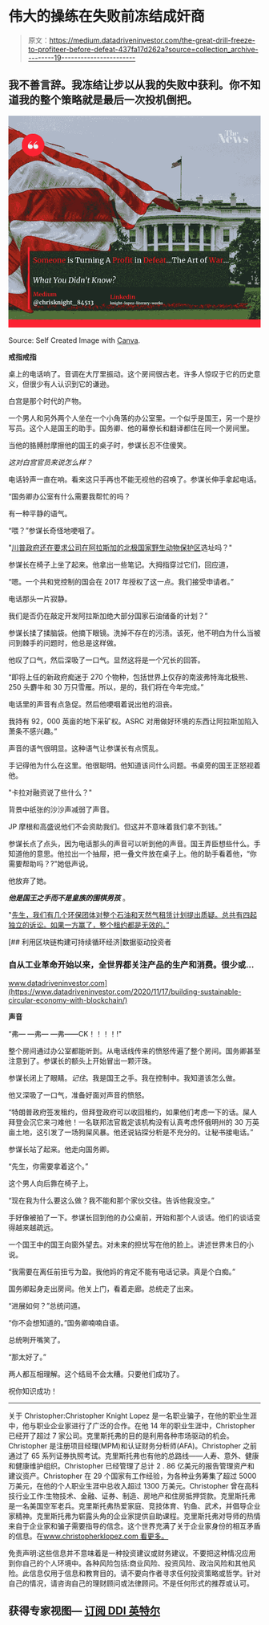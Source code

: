 # 伟大的操练在失败前冻结成奸商

> 原文：<https://medium.datadriveninvestor.com/the-great-drill-freeze-to-profiteer-before-defeat-437fa17d262a?source=collection_archive---------19----------------------->

## 我不善言辞。我冻结让步以从我的失败中获利。你不知道我的整个策略就是最后一次投机倒把。

![](img/076684ff309788261c406ac69d6a94f9.png)

Source: Self Created Image with [Canva](http://www.canva.com).

**戒指戒指**

桌上的电话响了。音调在大厅里振动。这个房间很古老。许多人惊叹于它的历史意义，但很少有人认识到它的谦逊。

白宫是那个时代的产物。

一个男人和另外两个人坐在一个小角落的办公室里。一个似乎是国王，另一个是抄写员。这个人是国王的助手。国务卿、他的幕僚长和翻译都住在同一个房间里。

当他的胳膊肘摩擦他的国王的桌子时，参谋长忍不住傻笑。

*这对白宫官员来说怎么样？*

电话铃声一直在响。看来这只手再也不能无视他的召唤了。参谋长伸手拿起电话。

“国务卿办公室有什么需要我帮忙的吗？

有一种平静的语气。

“喂？”参谋长奇怪地哽咽了。

"[川普政府还在要求公司在阿拉斯加的北极国家野生动物保护区](https://apple.news/AIta0IKKsQJioAWD-m-zmsA)选址吗？"

参谋长在椅子上坐了起来。他拿出一些笔记。大拇指穿过它们，回应道，

“嗯。一个共和党控制的国会在 2017 年授权了这一点。我们接受申请者。”

电话那头一片寂静。

我们是否仍在敲定开发阿拉斯加绝大部分国家石油储备的计划？”

参谋长揉了揉脑袋。他摘下眼镜。洗掉不存在的污渍。该死，他不明白为什么当被问到棘手的问题时，他总是这样做。

他叹了口气，然后深吸了一口气。显然这将是一个冗长的回答。

“即将上任的新政府痴迷于 270 个物种，包括世界上仅存的南波弗特海北极熊、250 头麝牛和 30 万只雪雁。所以，是的，我们将在今年完成。”

电话里的声音有点急促。然后他哽咽着说出他的沮丧。

我持有 92，000 英亩的地下采矿权。ASRC 对用做好环境的东西让阿拉斯加陷入萧条不感兴趣。”

声音的语气很明显。这种语气让参谋长有点慌乱。

手记得他为什么在这里。他很聪明。他知道该问什么问题。书桌旁的国王正怒视着他。

"卡拉对融资说了些什么？"

背景中纸张的沙沙声减弱了声音。

JP 摩根和高盛说他们不会资助我们。但这并不意味着我们拿不到钱。”

参谋长点了点头，因为电话那头的声音可以听到他的声音。国王弄臣想些什么。手知道他的意思。他拉出一个抽屉，把一叠文件放在桌子上。他的助手看着他，“你需要帮助吗？?"她低声说。

他放弃了她。

***他是国王之手而不是皇族的围棋男孩*** 。

"[先生，我们有几个环保团体对整个石油和天然气租赁计划提出质疑。总共有四起独立的诉讼。如果一方赢了，整个租约都是无效的。”](https://earthjustice.org/news/press/2020/lawsuit-aims-to-block-drilling-in-arctic-national-wildlife-refuge)

[](https://www.datadriveninvestor.com/2020/11/17/building-sustainable-circular-economy-with-blockchain/) [## 利用区块链构建可持续循环经济|数据驱动投资者

### 自从工业革命开始以来，全世界都关注产品的生产和消费。很少或…

www.datadriveninvestor.com](https://www.datadriveninvestor.com/2020/11/17/building-sustainable-circular-economy-with-blockchain/) 

**声音**

“弗— —弗— —弗——CK！！！！!"

整个房间通过办公室都能听到。从电话线传来的愤怒传遍了整个房间。国务卿甚至注意到了。参谋长的额头上开始冒出一颗汗珠。

参谋长闭上了眼睛。*记住*。我是国王之手。我在控制中。我知道该怎么做。

他又深吸了一口气，准备好面对声音的愤怒。

“特朗普政府签发租约，但拜登政府可以收回租约，如果他们考虑一下的话。屎人拜登会沉它来刁难他！一名联邦法官裁定该机构没有认真考虑怀俄明州的 30 万英亩土地，这引发了一场狗屎风暴。他还说钻探分析是不充分的。让秘书接电话。”

参谋长站了起来。他走向国务卿。

“先生，你需要拿着这个。”

这个男人向后靠在椅子上。

“现在我为什么要这么做？我不能和那个家伙交往。告诉他我没空。”

手好像被拍了一下。参谋长回到他的办公桌前，开始和那个人谈话。他们的谈话变得越来越疏远。

一个国王中的国王向窗外望去。对未来的担忧写在他的脸上。讲述世界末日的小说。

“我需要在离任前扭亏为盈。我他妈的肯定不能有电话记录。真是个白痴。”

国务卿起身走出房间。他关上门，看着走廊。总统走了出来。

“进展如何？”总统问道。

“你不会想知道的。”国务卿喃喃自语。

总统咧开嘴笑了。

“那太好了。”

两人都互相理解。这个结局不会太糟。只要他们成功了。

祝你知识成功！

***

关于 Christopher:Christopher Knight Lopez 是一名职业骗子，在他的职业生涯中，他与职业企业家进行了广泛的合作。在他 14 年的职业生涯中，Christopher 已经开了超过 7 家公司。克里斯托弗的目的是利用各种市场驱动的机会。Christopher 是注册项目经理(MPM)和认证财务分析师(AFA)。Christopher 之前通过了 65 系列证券执照考试。克里斯托弗也有他的总路线——人寿、意外、健康和健康维护组织。Christopher 已经管理了总计 2 . 86 亿美元的报告管理资产和建议资产。Christopher 在 29 个国家有工作经验，为各种业务筹集了超过 5000 万美元，在他的个人职业生涯中总收入超过 1300 万美元。Christopher 曾在高科技行业工作:生物技术、金融、证券、制造、房地产和住房抵押贷款。克里斯托弗是一名美国空军老兵。克里斯托弗热爱家庭、竞技体育、钓鱼、武术，并倡导企业家精神。克里斯托弗为崭露头角的企业家提供自助课程。克里斯托弗对导师的热情来自于企业家和骗子需要指导的信念。这个世界充满了关于企业家身份的相互矛盾的信息。在[www.christopherklopez.com 看更多。](http://www.christopherklopez.com.)

免责声明:这些信息并不意味着是一种投资建议或财务建议。不要把这种情况应用到你自己的个人环境中。各种风险包括:商业风险、投资风险、政治风险和其他风险。此信息仅用于信息和教育目的。请不要向作者寻求任何投资策略或哲学。针对自己的情况，请咨询自己的理财顾问或法律顾问。不是任何形式的推荐或认可。

## 获得专家视图— [订阅 DDI 英特尔](https://datadriveninvestor.com/ddi-intel)